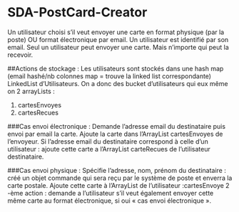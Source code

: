 # SDA-PostCard-Creator
Un utilisateur choisi s’il veut envoyer une carte en format physique (par la poste) OU format électronique par email. Un utilisateur est identifié par son email.
Seul un utilisateur peut envoyer une carte. Mais n’importe qui peut la recevoir. 

##Actions de stockage : 
Les utilisateurs sont stockés dans une hash map (email hashé/nb colonnes map = trouve la linked list correspondante)
LinkedList d’Utilisateurs. 
On a donc des bucket d’utilisateurs qui eux même on 2 arrayLists : 
1. cartesEnvoyes
2. cartesRecues

###Cas envoi électronique : 
Demande l’adresse email du destinataire puis envoi par email la carte. 
Ajoute la carte dans l’ArrayList cartesEnvoyes de l’envoyeur. 
Si l’adresse email du destinataire correspond à celle d’un utilisateur : ajoute cette carte a l’ArrayList  carteRecues de l’utilisateur destinataire. 

###Cas envoi physique :
Spécifie l’adresse, nom, prénom du destinataire : créé un objet commande qui sera reçu par le système de poste et enverra la carte postale.  Ajoute cette carte à  l’ArrayList de l’utilisateur :cartesEnvoye
2 -ème action : demande a l’utilisateur s’il veut également envoyer cette même carte au format électronique, si oui « cas envoi électronique ».




